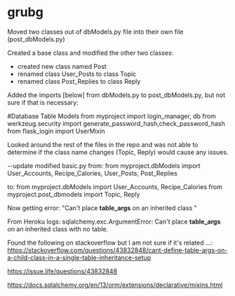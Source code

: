 # grubg



Moved two classes out of dbModels.py file into their own file (post_dbModels.py)

Created a base class and modified the other two classes:
  - created new class named Post
  - renamed class User_Posts to class Topic
  - renamed class Post_Replies to class Reply

Added the imports [below] from dbModels.py to post_dbModels.py, but not sure if that is necessary:

#Database Table Models
from myproject import login_manager, db
from werkzeug.security import generate_password_hash,check_password_hash
from flask_login import UserMixin


Looked around the rest of the files in the repo and was not able to determine if the class name changes (Topic, Reply) would cause any issues. 

--update
modified basic.py
from:
from myproject.dbModels import User_Accounts, Recipe_Calories, User_Posts, Post_Replies

to: 
from myproject.dbModels import User_Accounts, Recipe_Calories
from myproject.post_dbmodels import Topic, Reply

Now getting error: "Can't place __table_args__ on an inherited class "

From Heroku logs: 
sqlalchemy.exc.ArgumentError: Can't place __table_args__ on an inherited class with no table.

Found the following on stackoverflow but I am not sure if it's related ...:
https://stackoverflow.com/questions/43832848/cant-define-table-args-on-a-child-class-in-a-single-table-inheritance-setup

https://issue.life/questions/43832848

https://docs.sqlalchemy.org/en/13/orm/extensions/declarative/mixins.html





